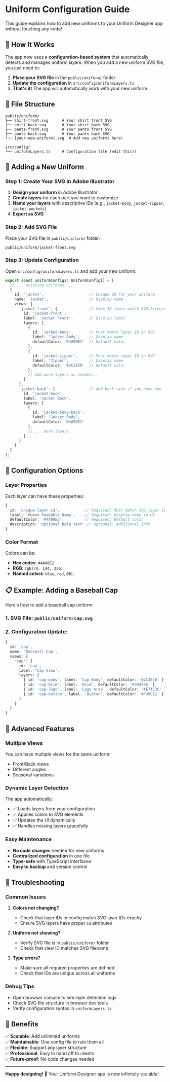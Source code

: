 # Uniform Configuration Guide

This guide explains how to add new uniforms to your Uniform Designer app without touching any code!

## 🎯 How It Works

The app now uses a **configuration-based system** that automatically detects and manages uniform layers. When you add a new uniform SVG file, you just need to:

1. **Place your SVG file** in the `public/uniform/` folder
2. **Update the configuration** in `src/config/uniformLayers.ts`
3. **That's it!** The app will automatically work with your new uniform

## 📁 File Structure

```
public/uniform/
├── shirt-front.svg      # Your shirt front SVG
├── shirt-back.svg       # Your shirt back SVG
├── pants-front.svg      # Your pants front SVG
├── pants-back.svg       # Your pants back SVG
└── [your-new-uniform].svg  # Add new uniforms here!

src/config/
└── uniformLayers.ts     # Configuration file (edit this!)
```

## 🎨 Adding a New Uniform

### Step 1: Create Your SVG in Adobe Illustrator

1. **Design your uniform** in Adobe Illustrator
2. **Create layers** for each part you want to customize
3. **Name your layers** with descriptive IDs (e.g., `jacket-body`, `jacket-zipper`, `jacket-pockets`)
4. **Export as SVG**

### Step 2: Add SVG File

Place your SVG file in `public/uniform/` folder:
```
public/uniform/jacket-front.svg
```

### Step 3: Update Configuration

Open `src/config/uniformLayers.ts` and add your new uniform:

```typescript
export const uniformConfigs: UniformConfig[] = [
  // ... existing uniforms ...
  {
    id: 'jacket',                    // Unique ID for your uniform
    name: 'Jacket',                  // Display name
    views: {
      'jacket-front': {              // View ID (must match SVG filename)
        id: 'jacket-front',
        label: 'Jacket Front',       // Display label
        layers: [
          { 
            id: 'jacket-body',       // Must match layer ID in SVG
            label: 'Jacket Body',    // Display name
            defaultColor: '#4A90E2'  // Default color
          },
          { 
            id: 'jacket-zipper',     // Must match layer ID in SVG
            label: 'Zipper',         // Display name
            defaultColor: '#2C3E50'  // Default color
          },
          // Add more layers as needed...
        ]
      },
      'jacket-back': {               // Add back view if you have one
        id: 'jacket-back',
        label: 'Jacket Back',
        layers: [
          { 
            id: 'jacket-body-back',
            label: 'Jacket Body',
            defaultColor: '#4A90E2'
          },
          // ... more layers
        ]
      }
    }
  }
];
```

## 🔧 Configuration Options

### Layer Properties

Each layer can have these properties:

```typescript
{
  id: 'unique-layer-id',           // Required: Must match SVG layer ID
  label: 'Human Readable Name',    // Required: Display name in UI
  defaultColor: '#4A90E2',         // Required: Default color
  description: 'Optional help text' // Optional: Additional info
}
```

### Color Format

Colors can be:
- **Hex codes**: `#4A90E2`
- **RGB**: `rgb(74, 144, 226)`
- **Named colors**: `blue`, `red`, etc.

## 📋 Example: Adding a Baseball Cap

Here's how to add a baseball cap uniform:

### 1. SVG File: `public/uniform/cap.svg`

### 2. Configuration Update:

```typescript
{
  id: 'cap',
  name: 'Baseball Cap',
  views: {
    'cap': {
      id: 'cap',
      label: 'Cap View',
      layers: [
        { id: 'cap-body', label: 'Cap Body', defaultColor: '#2C3E50' },
        { id: 'cap-brim', label: 'Brim', defaultColor: '#34495E' },
        { id: 'cap-logo', label: 'Logo Area', defaultColor: '#E74C3C' },
        { id: 'cap-button', label: 'Button', defaultColor: '#F39C12' }
      ]
    }
  }
}
```

## 🚀 Advanced Features

### Multiple Views
You can have multiple views for the same uniform:
- Front/Back views
- Different angles
- Seasonal variations

### Dynamic Layer Detection
The app automatically:
- ✅ Loads layers from your configuration
- ✅ Applies colors to SVG elements
- ✅ Updates the UI dynamically
- ✅ Handles missing layers gracefully

### Easy Maintenance
- **No code changes** needed for new uniforms
- **Centralized configuration** in one file
- **Type-safe** with TypeScript interfaces
- **Easy to backup** and version control

## 🐛 Troubleshooting

### Common Issues

1. **Colors not changing?**
   - Check that layer IDs in config match SVG layer IDs exactly
   - Ensure SVG layers have proper `id` attributes

2. **Uniform not showing?**
   - Verify SVG file is in `public/uniform/` folder
   - Check that view ID matches SVG filename

3. **Type errors?**
   - Make sure all required properties are defined
   - Check that IDs are unique across all uniforms

### Debug Tips

- Open browser console to see layer detection logs
- Check SVG file structure in browser dev tools
- Verify configuration syntax in `uniformLayers.ts`

## 🎉 Benefits

✅ **Scalable**: Add unlimited uniforms  
✅ **Maintainable**: One config file to rule them all  
✅ **Flexible**: Support any layer structure  
✅ **Professional**: Easy to hand off to clients  
✅ **Future-proof**: No code changes needed  

---

**Happy designing! 🎨** Your Uniform Designer app is now infinitely scalable!
